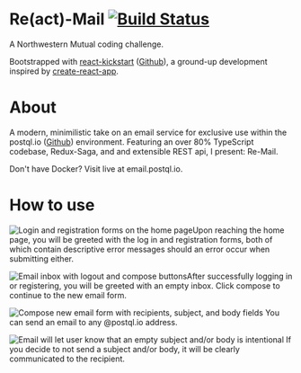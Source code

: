 # Re(act)-Mail [![Build Status](https://travis-ci.com/jason-heinowitz/NM-Coding-Challenge.svg?branch=dev)](https://travis-ci.com/jason-heinowitz/NM-Coding-Challenge)

A Northwestern Mutual coding challenge.

Bootstrapped with [react-kickstart](https://www.npmjs.com/package/react-ks) ([Github](https://github.com/jason-heinowitz/react-ks)), a ground-up development inspired by [create-react-app](https://github.com/facebook/create-react-app).

# About

A modern, minimilistic take on  an email service for exclusive use within the postql.io ([Github](https://github.com/oslabs-beta/PostQL)) environment. Featuring an over 80% TypeScript codebase, Redux-Saga, and and extensible REST api, I present: Re-Mail.

Don't have Docker? Visit live at email.postql.io.

# How to use

![Login and registration forms on the home page](https://i.imgur.com/EBzntLd.png "Home page forms")Upon reaching the home page, you will be greeted with the log in and registration forms, both of which contain descriptive error messages should an error occur when submitting either.

![Email inbox with logout and compose buttons](https://i.imgur.com/XVC8tne.png "Empty inbox")After successfully logging in or registering, you will be greeted with an empty inbox. Click compose to continue to the new email form.

![Compose new email form with recipients, subject, and body fields](https://i.imgur.com/WaKkGWw.png "Compose email form")
You can send an email to any @postql.io address.

![Email will let user know that an empty subject and/or body is intentional](https://i.imgur.com/3eJQtpA.png "Email without subject nor body") If you decide to not send a subject and/or body, it will be clearly communicated to the recipient.
